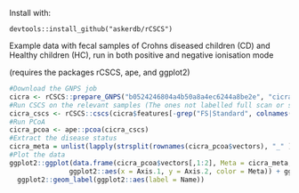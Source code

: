 Install with:

 `devtools::install_github("askerdb/rCSCS")`

Example data with fecal samples of Crohns diseased children (CD) and Healthy children (HC), run in both positive and negative ionisation mode

(requires the packages rCSCS, ape, and ggplot2)
```R
#Download the GNPS job
cicra <- rCSCS::prepare_GNPS("b0524246804a4b50a8a4ec6244a8be2e", "cicra_example") 
#Run CSCS on the relevant samples (The ones not labelled full scan or standard)
cicra_cscs <- rCSCS::cscs(cicra$features[-grep("FS|Standard", colnames(cicra$features))], cicra$css)
#Run PCoA
cicra_pcoa <- ape::pcoa(cicra_cscs)
#Extract the disease status
cicra_meta = unlist(lapply(strsplit(rownames(cicra_pcoa$vectors), "_" ), function(x) x[[1]]))
#Plot the data
ggplot2::ggplot(data.frame(cicra_pcoa$vectors[,1:2], Meta = cicra_meta, Name = row.names(cicra_pcoa$vectors)) ,
               ggplot2::aes(x = Axis.1, y = Axis.2, color = Meta)) + ggplot2::geom_point()  +
  ggplot2::geom_label(ggplot2::aes(label = Name))

```
